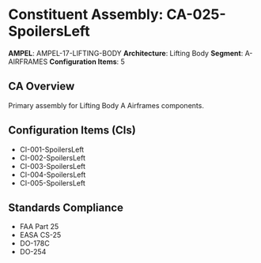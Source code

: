 # Constituent Assembly: CA-025-SpoilersLeft

**AMPEL**: AMPEL-17-LIFTING-BODY
**Architecture**: Lifting Body
**Segment**: A-AIRFRAMES
**Configuration Items**: 5

## CA Overview
Primary assembly for Lifting Body A Airframes components.

## Configuration Items (CIs)
- CI-001-SpoilersLeft
- CI-002-SpoilersLeft
- CI-003-SpoilersLeft
- CI-004-SpoilersLeft
- CI-005-SpoilersLeft

## Standards Compliance
- FAA Part 25
- EASA CS-25
- DO-178C
- DO-254

